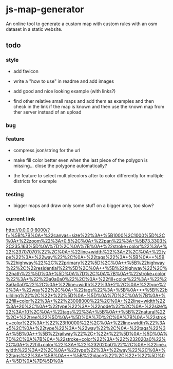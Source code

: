 # js-map-generator

An online tool to generate a custom map with custom rules with an osm dataset in a static website.

## todo

### style

- add favicon

- write a "how to use" in readme and add images

- add good and nice looking example (with links?)

- find other relative small maps and add them as examples and then check in the link if the map is known and then use the known map from ther server instead of an upload

### bug

### feature

- compress json/string for the url

- make fill color better even when the last piece of the polygon is missing... close the polygone automatically?

- the feature to select multiplecolors after to color differently for multiple districts for example

### testing

- bigger maps and draw only some stuff on a bigger area, too slow?

### current link

<http://0.0.0.0:8000/?f=%5B%7B%0A+%22canvas+size%22%3A+%5B1000%2C1000%5D%2C%0A+%22zoom%22%3A+0.5%2C%0A+%22pan%22%3A+%5B73.3303%2C235.163%5D%0A%7D%2C%0A%7B%0A+%22stroke+color%22%3A+%22%23707070%22%2C%0A+%22line+width%22%3A+2%2C%0A+%22type%22%3A+%22way%22%2C%0A+%22tags%22%3A+%5B%0A++%5B%22highway%22%2C%22primary%22%5D%2C%0A++%5B%22highway%22%2C%22residential%22%5D%2C%0A++%5B%22highway%22%2C%22path%22%5D%0A+%5D%0A%7D%2C%0A%7B%0A+%22stroke+color%22%3A+%22%23a0a0a0%22%2C%0A+%22fill+color%22%3A+%22%23a0a0a0%22%2C%0A+%22line+width%22%3A+2%2C%0A+%22type%22%3A+%22way%22%2C%0A+%22tags%22%3A+%5B%0A+++%5B%22building%22%2C%22*%22%5D%0A+%5D%0A%7D%2C%0A%7B%0A+%22fill+color%22%3A+%22%23008000%22%2C%0A+%22line+width%22%3A+20%2C%0A+%22type%22%3A+%22node%22%2C%0A+%22size%22%3A+10%2C%0A+%22tags%22%3A+%5B%0A++%5B%22natural%22%2C+%22tree%22%5D%0A+%5D%0A%7D%2C%0A%7B%0A+%22stroke+color%22%3A+%22%23ff0000%22%2C%0A+%22line+width%22%3A+5%2C%0A+%22type%22%3A+%22way%22%2C%0A+%22tags%22%3A+%5B%0A++%5B%22railway%22%2C+%22*%22%5D%0A+%5D%0A%7D%2C%0A%7B%0A+%22stroke+color%22%3A+%22%232020a0%22%2C%0A+%22fill+color%22%3A+%22%232020a0%22%2C%0A+%22line+width%22%3A+2%2C%0A+%22type%22%3A+%22way%22%2C%0A+%22tags%22%3A+%5B%0A+++%5B%22place%22%2C%22*%22%5D%0A+%5D%0A%7D%5D%0A>
